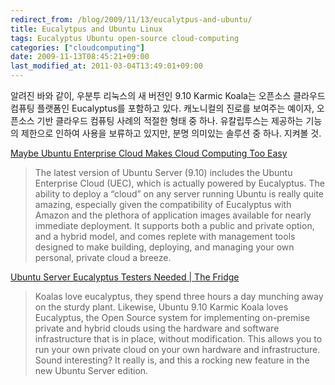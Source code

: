 ```yaml
---
redirect_from: /blog/2009/11/13/eucalytpus-and-ubuntu/
title: Eucalytpus and Ubuntu Linux
tags: Eucalyptus Ubuntu open-source cloud-computing
categories: ["cloudcomputing"]
date: 2009-11-13T08:45:21+09:00
last_modified_at: 2011-03-04T13:49:01+09:00
---
```

알려진 바와 같이, 우분투 리눅스의 새 버전인 9.10 Karmic Koala는 오픈소스
클라우드 컴퓨팅 플랫폼인 Eucalyptus를 포함하고 있다. 캐노니컬의 진로를
보여주는 예이자, 오픈소스 기반 클라우드 컴퓨팅 사례의 적절한 형태 중 하나.
유칼립투스는 제공하는 기능의 제한으로 인하여 사용을 보류하고 있지만, 분명
의미있는 솔루션 중 하나. 지켜볼 것.

[Maybe Ubuntu Enterprise Cloud Makes Cloud Computing Too Easy](http://devcentral.f5.com/weblogs/macvittie/archive/2009/11/03/maybe-ubuntu-enterprise-cloud-makes-cloud-computing-too-easy.aspx)

> The latest version of Ubuntu Server (9.10) includes the Ubuntu Enterprise Cloud (UEC), which is actually powered by Eucalyptus. The ability to deploy a “cloud” on any server running Ubuntu is really quite amazing, especially given the compatibility of Eucalyptus with Amazon and the plethora of application images available for nearly immediate deployment. It supports both a public and private option, and a hybrid model, and comes replete with management tools designed to make building, deploying, and managing your own personal, private cloud a breeze.

[Ubuntu Server Eucalyptus Testers Needed \| The Fridge](http://fridge.ubuntu.com/node/1925)

> Koalas love eucalyptus, they spend three hours a day munching away on the sturdy plant. Likewise, Ubuntu 9.10 Karmic Koala loves Eucalyptus, the Open Source system for implementing on-premise private and hybrid clouds using the hardware and software infrastructure that is in place, without modification. This allows you to run your own private cloud on your own hardware and infrastructure. Sound interesting? It really is, and this a rocking new feature in the new Ubuntu Server edition.  

